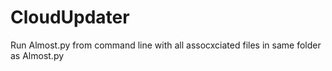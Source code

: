 # CloudUpdater
Run Almost.py from command line with all assocxciated files in same folder as Almost.py
